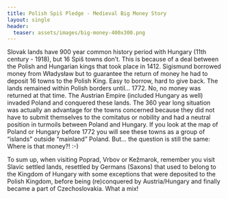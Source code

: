 ```yaml
---
title: Polish Spiš Pledge - Medieval Big Money Story
layout: single
header:
  teaser: assets/images/big-money-400x300.png
---
```


Slovak lands have 900 year common history period with Hungary (11th century - 1918), but 16 Spiš towns don’t. This is because of a deal between the Polish and Hungarian kings that took place in 1412. Sigismund borrowed money from Władysław but to guarantee the return of money he had to deposit 16 towns to the Polish King. Easy to borrow, hard to give back. The lands remained within Polish borders until... 1772. No, no money was returned at that time. The Austrian Empire (included Hungary as well) invaded Poland and conquered these lands. The 360 year long situation was actually an advantage for the towns concerned because they did not have to submit themselves to the comitatus or nobility and had a neutral position in turmoils between Poland and Hungary. If you look at the map of Poland or Hungary before 1772 you will see these towns as a group of “islands” outside “mainland” Poland. But… the question is still the same: Where is that money?! :-)

To sum up, when visiting Poprad, Vrbov or Kežmarok, remember you visit Slavic settled lands, resettled by Germans (Saxons) that used to belong to the Kingdom of Hungary with some exceptions that were deposited to the Polish Kingdom, before being (re)conquered by Austria/Hungary and finally became a part of Czechoslovakia. What a mix!
